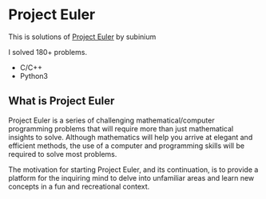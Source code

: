 # Project Euler

This is solutions of [Project Euler](https://projecteuler.net/) by subinium

I solved 180+ problems.

- C/C++ 
- Python3

## What is Project Euler

Project Euler is a series of challenging mathematical/computer programming problems that will require more than just mathematical insights to solve. Although mathematics will help you arrive at elegant and efficient methods, the use of a computer and programming skills will be required to solve most problems.

The motivation for starting Project Euler, and its continuation, is to provide a platform for the inquiring mind to delve into unfamiliar areas and learn new concepts in a fun and recreational context.


